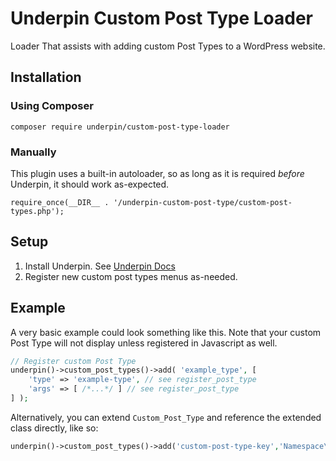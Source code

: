 # Underpin Custom Post Type Loader

Loader That assists with adding custom Post Types to a WordPress website.

## Installation

### Using Composer

`composer require underpin/custom-post-type-loader`

### Manually

This plugin uses a built-in autoloader, so as long as it is required _before_
Underpin, it should work as-expected.

`require_once(__DIR__ . '/underpin-custom-post-type/custom-post-types.php');`

## Setup

1. Install Underpin. See [Underpin Docs](https://www.github.com/underpin-wp/underpin)
1. Register new custom post types menus as-needed.

## Example

A very basic example could look something like this. Note that your custom Post Type will not display unless registered in Javascript
as well.

```php
// Register custom Post Type
underpin()->custom_post_types()->add( 'example_type', [
	'type' => 'example-type', // see register_post_type
	'args' => [ /*...*/ ] // see register_post_type
] );

```

Alternatively, you can extend `Custom_Post_Type` and reference the extended class directly, like so:

```php
underpin()->custom_post_types()->add('custom-post-type-key','Namespace\To\Class');
```